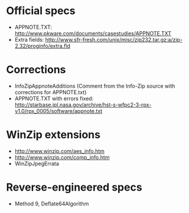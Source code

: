 # Official specs #

  * APPNOTE.TXT: http://www.pkware.com/documents/casestudies/APPNOTE.TXT
  * Extra fields: http://www.sfr-fresh.com/unix/misc/zip232.tar.gz:a/zip-2.32/proginfo/extra.fld

# Corrections #

  * InfoZipAppnoteAdditions (Comment from the Info-Zip source with corrections for APPNOTE.txt)
  * APPNOTE.TXT with errors fixed: http://starbase.jpl.nasa.gov/archive/hst-s-wfpc2-3-rpx-v1.0/rpx_0005/software/appnote.txt


# WinZip extensions #

  * http://www.winzip.com/aes_info.htm
  * http://www.winzip.com/comp_info.htm
  * WinZipJpegErrata

# Reverse-engineered specs #

  * Method 9, Deflate64Algorithm
